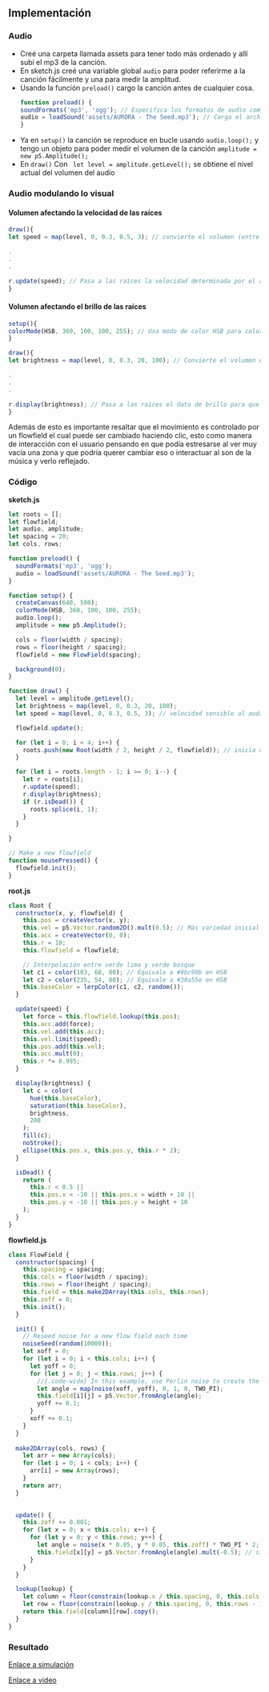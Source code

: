 ##  Implementación

### Audio
- Creé una carpeta llamada assets para tener todo más ordenado y allí subí el mp3 de la canción. 
- En sketch.js creé una variable global `audio` para poder referirme a la canción fácilmente y una para medir la amplitud.
- Usando la función `preload()` cargo la canción antes de cualquier cosa.
  ``` js
  function preload() {
  soundFormats('mp3', 'ogg'); // Especifica los formatos de audio compatibles
  audio = loadSound('assets/AURORA - The Seed.mp3'); // Carga el archivo de audio antes de iniciar el sketch
  }
  ```
- Ya en `setup()` la canción se reproduce en bucle usando `audio.loop();` y tengo un objeto para poder medir el volumen de la canción `amplitude = new p5.Amplitude();`
- En `draw()` Con ` let level = amplitude.getLevel();` se obtiene el nivel actual del volumen del audio
  
### Audio modulando lo visual
#### Volumen afectando la velocidad de las raíces
``` js
draw(){
let speed = map(level, 0, 0.3, 0.5, 3); // convierte el volumen (entre 0 y 0.3) en una velocidad (entre 0.5 y 3).

.
.
.

r.update(speed); // Pasa a las raíces la velocidad determinada por el audio
}
```

#### Volumen afectando el brillo de las raíces
``` js
setup(){
colorMode(HSB, 360, 100, 100, 255); // Usa modo de color HSB para colores más vivos (matiz, saturación, brillo)
}

draw(){
let brightness = map(level, 0, 0.3, 20, 100); // Convierte el volumen en un valor de brillo (de 20 a 100 en HSB)

.
.
.

r.display(brightness); // Pasa a las raíces el dato de brillo para que puedan usarlo
}
```

Además de esto es importante resaltar que el movimiento es controlado por un flowfield el cual puede ser cambiado haciendo clic, esto como manera de interacción con el usuario pensando en que podía estresarse al ver muy vacía una zona y que podría querer cambiar eso o interactuar al son de la música y verlo reflejado.

### Código
**sketch.js**
``` js
let roots = [];
let flowfield;
let audio, amplitude;
let spacing = 20;
let cols, rows;

function preload() {
  soundFormats('mp3', 'ogg');
  audio = loadSound('assets/AURORA - The Seed.mp3');
}

function setup() {
  createCanvas(640, 580);
  colorMode(HSB, 360, 100, 100, 255);
  audio.loop();
  amplitude = new p5.Amplitude();

  cols = floor(width / spacing);
  rows = floor(height / spacing);
  flowfield = new FlowField(spacing);

  background(0);
}

function draw() {
  let level = amplitude.getLevel();
  let brightness = map(level, 0, 0.3, 20, 100);
  let speed = map(level, 0, 0.3, 0.5, 3); // velocidad sensible al audio

  flowfield.update();

  for (let i = 0; i < 4; i++) {
    roots.push(new Root(width / 2, height / 2, flowfield)); // inicia desde el centro
  }

  for (let i = roots.length - 1; i >= 0; i--) {
    let r = roots[i];
    r.update(speed);
    r.display(brightness);
    if (r.isDead()) {
      roots.splice(i, 1);
    }
  }

}

// Make a new flowfield
function mousePressed() {
  flowfield.init();
}
```

**root.js**
``` js
class Root {
  constructor(x, y, flowfield) {
    this.pos = createVector(x, y);
    this.vel = p5.Vector.random2D().mult(0.5); // Más variedad inicial
    this.acc = createVector(0, 0);
    this.r = 10;
    this.flowfield = flowfield;

    // Interpolación entre verde lima y verde bosque
    let c1 = color(103, 68, 80); // Equivale a #9bc90b en HSB
    let c2 = color(235, 54, 80); // Equivale a #30a55e en HSB
    this.baseColor = lerpColor(c1, c2, random());
  }

  update(speed) {
    let force = this.flowfield.lookup(this.pos);
    this.acc.add(force);
    this.vel.add(this.acc);
    this.vel.limit(speed);
    this.pos.add(this.vel);
    this.acc.mult(0);
    this.r *= 0.995;
  }

  display(brightness) {
    let c = color(
      hue(this.baseColor),
      saturation(this.baseColor),
      brightness,
      200
    );
    fill(c);
    noStroke();
    ellipse(this.pos.x, this.pos.y, this.r * 2);
  }

  isDead() {
    return (
      this.r < 0.5 ||
      this.pos.x < -10 || this.pos.x > width + 10 ||
      this.pos.y < -10 || this.pos.y > height + 10
    );
  }
}
```

**flowfield.js**
``` js
class FlowField {
  constructor(spacing) {
    this.spacing = spacing;
    this.cols = floor(width / spacing);
    this.rows = floor(height / spacing);
    this.field = this.make2DArray(this.cols, this.rows);
    this.zoff = 0;
    this.init();
  }

  init() {
    // Reseed noise for a new flow field each time
    noiseSeed(random(10000));
    let xoff = 0;
    for (let i = 0; i < this.cols; i++) {
      let yoff = 0;
      for (let j = 0; j < this.rows; j++) {
        //{.code-wide} In this example, use Perlin noise to create the vectors.
        let angle = map(noise(xoff, yoff), 0, 1, 0, TWO_PI);
        this.field[i][j] = p5.Vector.fromAngle(angle);
        yoff += 0.1;
      }
      xoff += 0.1;
    }
  }
  
  make2DArray(cols, rows) {
    let arr = new Array(cols);
    for (let i = 0; i < cols; i++) {
      arr[i] = new Array(rows);
    }
    return arr;
  }

 
  update() {
    this.zoff += 0.001;
    for (let x = 0; x < this.cols; x++) {
      for (let y = 0; y < this.rows; y++) {
        let angle = noise(x * 0.05, y * 0.05, this.zoff) * TWO_PI * 2;
        this.field[x][y] = p5.Vector.fromAngle(angle).mult(-0.5); // sin sesgo hacia abajo
      }
    }
  }

  lookup(lookup) {
    let column = floor(constrain(lookup.x / this.spacing, 0, this.cols - 1));
    let row = floor(constrain(lookup.y / this.spacing, 0, this.rows - 1));
    return this.field[column][row].copy();
  }
}

```

### Resultado
[Enlace a simulación](https://editor.p5js.org/SofiaLezcanoArenas/sketches/_NxGhGmMN)

[Enlace a video](https://www.canva.com/design/DAGnnifBWWU/rF-YM1HcfgaNARchvp-oMg/watch?utm_content=DAGnnifBWWU&utm_campaign=designshare&utm_medium=link2&utm_source=uniquelinks&utlId=h7335f1a003)
